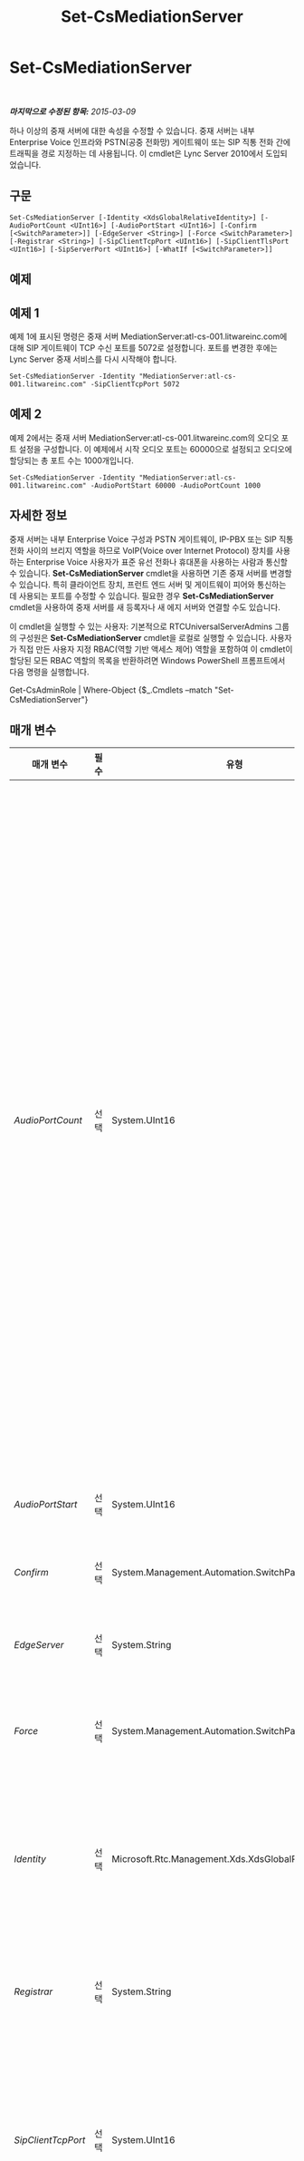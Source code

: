 ﻿---
title: Set-CsMediationServer
TOCTitle: Set-CsMediationServer
ms:assetid: 13efdd9d-ba26-4c93-b0b9-b6e4739bb630
ms:mtpsurl: https://technet.microsoft.com/ko-kr/library/Gg398213(v=OCS.15)
ms:contentKeyID: 49302888
ms.date: 08/10/2015
mtps_version: v=OCS.15
ms.translationtype: HT
---

# Set-CsMediationServer

 

_**마지막으로 수정된 항목:** 2015-03-09_

하나 이상의 중재 서버에 대한 속성을 수정할 수 있습니다. 중재 서버는 내부 Enterprise Voice 인프라와 PSTN(공중 전화망) 게이트웨이 또는 SIP 직통 전화 간에 트래픽을 경로 지정하는 데 사용됩니다. 이 cmdlet은 Lync Server 2010에서 도입되었습니다.

## 구문

    Set-CsMediationServer [-Identity <XdsGlobalRelativeIdentity>] [-AudioPortCount <UInt16>] [-AudioPortStart <UInt16>] [-Confirm [<SwitchParameter>]] [-EdgeServer <String>] [-Force <SwitchParameter>] [-Registrar <String>] [-SipClientTcpPort <UInt16>] [-SipClientTlsPort <UInt16>] [-SipServerPort <UInt16>] [-WhatIf [<SwitchParameter>]]

## 예제

## 예제 1

예제 1에 표시된 명령은 중재 서버 MediationServer:atl-cs-001.litwareinc.com에 대해 SIP 게이트웨이 TCP 수신 포트를 5072로 설정합니다. 포트를 변경한 후에는 Lync Server 중재 서비스를 다시 시작해야 합니다.

    Set-CsMediationServer -Identity "MediationServer:atl-cs-001.litwareinc.com" -SipClientTcpPort 5072

## 예제 2

예제 2에서는 중재 서버 MediationServer:atl-cs-001.litwareinc.com의 오디오 포트 설정을 구성합니다. 이 예제에서 시작 오디오 포트는 60000으로 설정되고 오디오에 할당되는 총 포트 수는 1000개입니다.

    Set-CsMediationServer -Identity "MediationServer:atl-cs-001.litwareinc.com" -AudioPortStart 60000 -AudioPortCount 1000

## 자세한 정보

중재 서버는 내부 Enterprise Voice 구성과 PSTN 게이트웨이, IP-PBX 또는 SIP 직통 전화 사이의 브리지 역할을 하므로 VoIP(Voice over Internet Protocol) 장치를 사용하는 Enterprise Voice 사용자가 표준 유선 전화나 휴대폰을 사용하는 사람과 통신할 수 있습니다. **Set-CsMediationServer** cmdlet을 사용하면 기존 중재 서버를 변경할 수 있습니다. 특히 클라이언트 장치, 프런트 엔드 서버 및 게이트웨이 피어와 통신하는 데 사용되는 포트를 수정할 수 있습니다. 필요한 경우 **Set-CsMediationServer** cmdlet을 사용하여 중재 서버를 새 등록자나 새 에지 서버와 연결할 수도 있습니다.

이 cmdlet을 실행할 수 있는 사용자: 기본적으로 RTCUniversalServerAdmins 그룹의 구성원은 **Set-CsMediationServer** cmdlet을 로컬로 실행할 수 있습니다. 사용자가 직접 만든 사용자 지정 RBAC(역할 기반 액세스 제어) 역할을 포함하여 이 cmdlet이 할당된 모든 RBAC 역할의 목록을 반환하려면 Windows PowerShell 프롬프트에서 다음 명령을 실행합니다.

Get-CsAdminRole | Where-Object {$\_.Cmdlets –match "Set-CsMediationServer"}

## 매개 변수


<table>
<colgroup>
<col style="width: 25%" />
<col style="width: 25%" />
<col style="width: 25%" />
<col style="width: 25%" />
</colgroup>
<thead>
<tr class="header">
<th>매개 변수</th>
<th>필수</th>
<th>유형</th>
<th>설명</th>
</tr>
</thead>
<tbody>
<tr class="odd">
<td><p><em>AudioPortCount</em></p></td>
<td><p>선택</p></td>
<td><p>System.UInt16</p></td>
<td><p>오디오 트래픽을 보내고 받는 데 할당된 총 포트 수입니다. 열려는 실제 포트는 AudioPortStart에 대해 구성된 값으로 시작하고 AudioPortCount에 대해 지정된 포트 수까지 계속됩니다. 예를 들어 AudioPortStart가 60000으로 설정되고 AudioPortCount가 100으로 설정된 경우 포트 60000부터 60099까지 오디오 트래픽에 사용됩니다.</p>
<p>적어도 다음 7개의 미디어 포트가 단일 오디오 통화를 릴레이하는 데 필요합니다.</p>
<p>게이트웨이 포트 두 개 - 하나는 RTP(Real-Time Transport Protocol) 트래픽에 사용되고 나머지 하나는 RTCP(Real-time Transmission Control Protocol) 트래픽에 사용됩니다.</p>
<p>UDP(User Datagram Protocol) 릴레이 포트 두 개 - 하나는 RTP 트래픽용이고, 나머지 하나는 RTCP 트래픽용입니다.</p>
<p>TCP(Transmission Control Protocol) 릴레이 포트 한 개 - TCP 릴레이 포트 하나로 RTP 트래픽과 RTCP 트래픽을 둘 다 처리할 수 있습니다.</p>
<p>네트워크 인터페이스당 로컬 포트 두 개 - 하나는 RTP 트래픽용이고, 나머지 하나는 RTCP 트래픽용입니다.</p></td>
</tr>
<tr class="even">
<td><p><em>AudioPortStart</em></p></td>
<td><p>선택</p></td>
<td><p>System.UInt16</p></td>
<td><p>오디오 트래픽을 보내고 받는 데 할당된 포트 범위의 첫 번째 포트입니다(예: –AudioPortStart 60000).</p></td>
</tr>
<tr class="odd">
<td><p><em>Confirm</em></p></td>
<td><p>선택</p></td>
<td><p>System.Management.Automation.SwitchParameter</p></td>
<td><p>명령을 실행하기 전에 확인 메시지를 표시합니다.</p></td>
</tr>
<tr class="even">
<td><p><em>EdgeServer</em></p></td>
<td><p>선택</p></td>
<td><p>System.String</p></td>
<td><p>중재 서버와 연결할 에지 서버의 서비스 ID입니다(예: -EdgeServer &quot;EdgeServer:atl-edge-001.litwareinc.com&quot;).</p></td>
</tr>
<tr class="odd">
<td><p><em>Force</em></p></td>
<td><p>선택</p></td>
<td><p>System.Management.Automation.SwitchParameter</p></td>
<td><p>명령을 실행할 때 발생할 수 있는 심각하지 않은 오류 메시지를 표시하지 않습니다.</p></td>
</tr>
<tr class="even">
<td><p><em>Identity</em></p></td>
<td><p>선택</p></td>
<td><p>Microsoft.Rtc.Management.Xds.XdsGlobalRelativeIdentity</p></td>
<td><p>수정할 중재 서버의 서비스 위치입니다(예: -Identity &quot;MediationServer:atl-cs-001.litwareinc.com&quot;).</p>
<p>접두사 &quot;MediationServer:&quot;는 중재 서버를 지정할 때 생략할 수 있습니다 (예: -Identity &quot;atl-cs-001.litwareinc.com&quot;).</p></td>
</tr>
<tr class="odd">
<td><p><em>Registrar</em></p></td>
<td><p>선택</p></td>
<td><p>System.String</p></td>
<td><p>중재 서버와 연결할 등록자의 서비스 위치입니다(예: -Registrar &quot;Registrar:atl-cs-001.litwareinc.com&quot;).</p></td>
</tr>
<tr class="even">
<td><p><em>SipClientTcpPort</em></p></td>
<td><p>선택</p></td>
<td><p>System.UInt16</p></td>
<td><p>TCP를 사용하여 게이트웨이 피어와 통신하는 데 사용되는 수신 포트입니다. TCP 포트는 기본적으로 정의되지 않습니다. 그러나 PSTN 게이트웨이를 만들면 포트 번호가 5068인 TCP 포트가 자동으로 생성됩니다. SipClientTcpPort를 변경한 경우 새 포트를 실제로 사용하려면 중재 서버 서비스를 다시 시작해야 합니다.</p></td>
</tr>
<tr class="odd">
<td><p><em>SipClientTlsPort</em></p></td>
<td><p>선택</p></td>
<td><p>System.UInt16</p></td>
<td><p>TLS(전송 계층 보안)를 사용하여 게이트웨이 피어와 통신하는 데 사용되는 수신 포트입니다. 기본적으로 SipClientTlsPort는 포트 5067을 사용하도록 구성됩니다. SipClientTlsPort를 변경한 경우 새 포트를 실제로 사용하려면 중재 서버 서비스를 다시 시작해야 합니다.</p></td>
</tr>
<tr class="even">
<td><p><em>SipServerPort</em></p></td>
<td><p>선택</p></td>
<td><p>System.UInt16</p></td>
<td><p>프런트 엔드 서버와 통신하는 데 사용되는 수신 포트입니다. 기본적으로 SipServerPort는 포트 5070을 사용하도록 구성됩니다. SipClientTlsPort를 변경한 경우 새 포트를 실제로 사용하려면 중재 서버 서비스를 다시 시작해야 합니다.</p></td>
</tr>
<tr class="odd">
<td><p><em>WhatIf</em></p></td>
<td><p>선택</p></td>
<td><p>System.Management.Automation.SwitchParameter</p></td>
<td><p>명령을 실제로 실행하지 않고도 명령이 실행될 경우 발생할 수 있는 현상을 설명합니다.</p></td>
</tr>
</tbody>
</table>


## 입력 형식

없음. **Set-CsMediationServer** cmdlet은 파이프라인된 입력을 허용하지 않습니다.

## 반환 형식

**Set-CsMediationServer** cmdlet은 개체나 값을 반환하지 않습니다. 대신 이 cmdlet은 Microsoft.Rtc.Management.Xds.DisplayMediationServer 개체의 기존 인스턴스를 수정합니다.

## 참고 항목

#### 기타 리소스

[Get-CsService](get-csservice.md)

